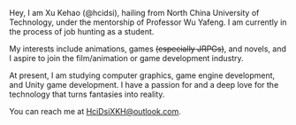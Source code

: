 Hey, I am Xu Kehao (@hcidsi), hailing from North China University of Technology, under the mentorship of Professor Wu Yafeng. I am currently in the process of job hunting as a student.

My interests include animations, games <del>(especially JRPGs)</del>, and novels, and I aspire to join the film/animation or game development industry.

At present, I am studying computer graphics, game engine development, and Unity game development. I have a passion for and a deep love for the technology that turns fantasies into reality.

You can reach me at HciDsiXKH@outlook.com.